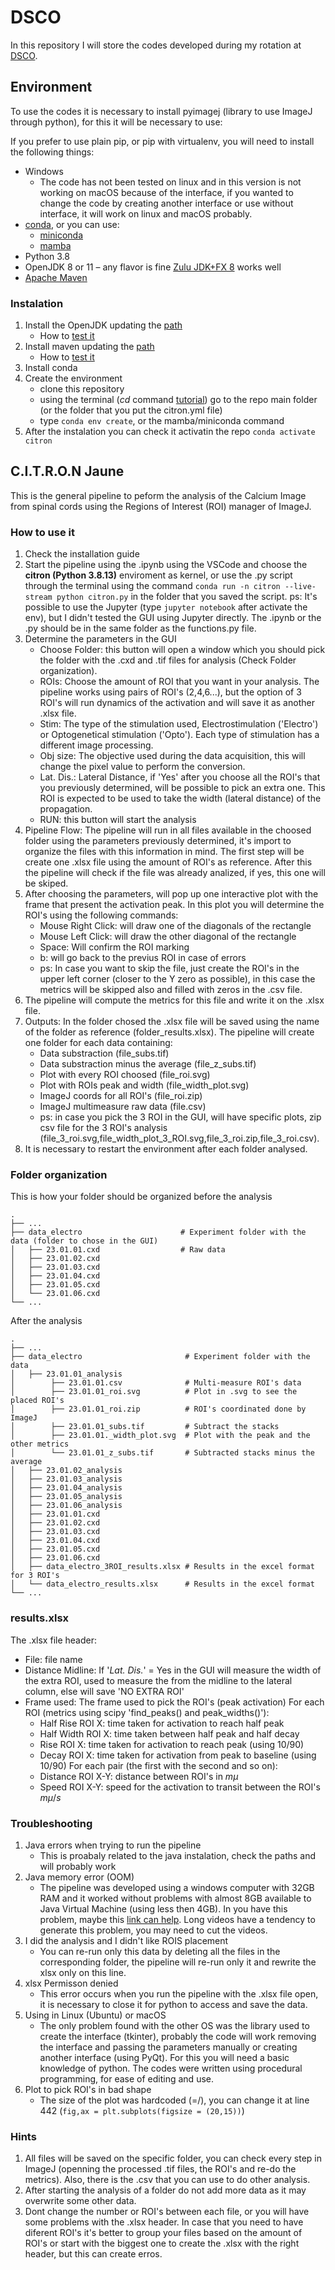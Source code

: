 # DSCO

In this repository I will store the codes developed during my rotation at [DSCO](https://www.ibps.sorbonne-universite.fr/en/research/neuroscience/development-of-the-spinal-cord-organization).

## Environment

To use the codes it is necessary to install pyimagej (library to use ImageJ through python), for this it will be necessary to use:

If you prefer to use plain pip, or pip with virtualenv,
you will need to install the following things:
- Windows
    - The code has not been tested on linux and in this version is not working on macOS because of the interface, if you wanted to change the code by creating another interface or use without interface, it will work on linux and macOS probably.
- [conda](https://conda.io), or you can use:
    - [miniconda](https://docs.conda.io/en/latest/miniconda.html)
    - [mamba](https://mamba.readthedocs.io/en/latest/)
- Python 3.8
- OpenJDK 8 or 11 – any flavor is fine [Zulu JDK+FX 8](https://www.azul.com/downloads/zulu-community/?version=java-8-lts&package=jdk-fx) works well
- [Apache Maven](https://maven.apache.org/)

### Instalation

1. Install the OpenJDK updating the [path](https://www.java.com/en/download/help/path.html) 
    - How to [test it](https://www.baeldung.com/find-java-home)
2. Install maven updating the [path](https://www.java.com/en/download/help/path.html) 
    - How to [test it](https://stackoverflow.com/questions/24221361/checking-maven-version)
3. Install conda
4. Create the environment
    - clone this repository
    - using the terminal (_cd_ command [tutorial](https://fernando-mc.github.io/python3-workshop/navigating-with-a-terminal.html)) go to the repo main folder (or the folder that you put the citron.yml file)
    - type `conda env create`, or the mamba/miniconda command
5. After the instalation you can check it activatin the repo `conda activate citron` 

## C.I.T.R.O.N Jaune

This is the general pipeline to peform the analysis of the Calcium Image from spinal cords using the Regions of Interest (ROI) manager of ImageJ.

### How to use it

1. Check the installation guide
2. Start the pipeline using the .ipynb using the VSCode and choose the **citron (Python 3.8.13)** enviroment as kernel, or use the .py script through the terminal using the command `conda run -n citron --live-stream python citron.py` in the folder that you saved the script. ps: It's possible to use the Jupyter (type `jupyter notebook` after activate the env), but I didn't tested the GUI using Jupyter directly. The .ipynb or the .py should be in the same folder as the functions.py file.
3. Determine the parameters in the GUI
    - Choose Folder: this button will open a window which you should pick the folder with the .cxd and .tif files for analysis (Check Folder organization).
    - ROIs: Choose the amount of ROI that you want in your analysis. The pipeline works using pairs of ROI's (2,4,6...), but the option of 3 ROI's will run dynamics of the activation and will save it as another .xlsx file.
    - Stim: The type of the stimulation used, Electrostimulation ('Electro') or Optogenetical stimulation ('Opto'). Each type of stimulation has a different image processing.
    - Obj size: The objective used during the data acquisition, this will change the pixel value to perform the conversion.
    - Lat. Dis.: Lateral Distance, if 'Yes' after you choose all the ROI's that you previously determined, will be possible to pick an extra one. This ROI is expected to be used to take the width (lateral distance) of the propagation.
    - RUN: this button will start the analysis
4. Pipeline Flow: The pipeline will run in all files available in the choosed folder using the parameters previously determined, it's import to organize the files with this information in mind. The first step will be create one .xlsx file using the amount of ROI's as reference. After this the pipeline will check if the file was already analized, if yes, this one will be skiped.
5. After choosing the parameters, will pop up one interactive plot with the frame that present the activation peak. In this plot you will determine the ROI's using the following commands:
    - Mouse Right Click: will draw one of the diagonals of the rectangle
    - Mouse Left Click: will draw the other diagonal of the rectangle
    - Space: Will confirm the ROI marking
    - b: will go back to the previus ROI in case of errors
    - ps: In case you want to skip the file, just create the ROI's in the upper left corner  (closer to the Y zero as possible), in this case the metrics will be skipped also and filled with zeros in the .csv file.
6. The pipeline will compute the metrics for this file and write it on the .xlsx file.
7. Outputs: In the folder chosed the .xlsx file will be saved using the name of the folder as reference (folder_results.xlsx). The pipeline will create one folder for each data containing:
    - Data substraction (file_subs.tif)
    - Data substraction minus the average (file_z_subs.tif)
    - Plot with every ROI choosed (file_roi.svg)
    - Plot with ROIs peak and width (file_width_plot.svg)
    - ImageJ coords for all ROI's (file_roi.zip)
    - ImageJ multimeasure raw data (file.csv)
    - ps: in case you pick the 3 ROI in the GUI, will have specific plots, zip csv file for the 3 ROI's analysis (file_3_roi.svg,file_width_plot_3_ROI.svg,file_3_roi.zip,file_3_roi.csv).
8. It is necessary to restart the environment after each folder analysed.

### Folder organization

This is how your folder should be organized before the analysis

    .
    ├── ...
    ├── data_electro                      # Experiment folder with the data (folder to chose in the GUI)
    │   ├── 23.01.01.cxd                  # Raw data   
    │   ├── 23.01.02.cxd              
    │   ├── 23.01.03.cxd             
    │   ├── 23.01.04.cxd              
    │   ├── 23.01.05.cxd             
    │   └── 23.01.06.cxd                                                                                                            
    └── ...

After the analysis

    .
    ├── ...
    ├── data_electro                       # Experiment folder with the data
    │   ├── 23.01.01_analysis
    │        ├── 23.01.01.csv              # Multi-measure ROI's data
    │        ├── 23.01.01_roi.svg          # Plot in .svg to see the placed ROI's
    │        ├── 23.01.01_roi.zip          # ROI's coordinated done by ImageJ
    │        ├── 23.01.01_subs.tif         # Subtract the stacks
    │        ├── 23.01.01._width_plot.svg  # Plot with the peak and the other metrics
    │        └── 23.01.01_z_subs.tif       # Subtracted stacks minus the average  
    │   ├── 23.01.02_analysis           
    │   ├── 23.01.03_analysis              
    │   ├── 23.01.04_analysis             
    │   ├── 23.01.05_analysis              
    │   ├── 23.01.06_analysis             
    │   ├── 23.01.01.cxd 
    │   ├── 23.01.02.cxd           
    │   ├── 23.01.03.cxd              
    │   ├── 23.01.04.cxd             
    │   ├── 23.01.05.cxd              
    │   ├── 23.01.06.cxd  
    │   ├── data_electro_3ROI_results.xlsx # Results in the excel format for 3 ROI's             
    │   └── data_electro_results.xlsx      # Results in the excel format                                                                
    └── ...

### results.xlsx

The .xlsx file header:
- File: file name
- Distance Midline: If '_Lat. Dis._' = Yes in the GUI will measure the width of the extra ROI, used to measure the from the midline to the lateral column, else will save 'NO EXTRA ROI'
- Frame used: The frame used to pick the ROI's (peak activation)
    For each ROI (metrics using scipy 'find_peaks() and peak_widths()'):
    - Half Rise ROI X: time taken for activation to reach half peak
    - Half Width ROI X: time taken between half peak and half decay
    - Rise ROI X: time taken for activation to reach peak (using 10/90)
    - Decay ROI X: time taken for activation from peak to baseline (using 10/90)
    For each pair (the first with the second and so on):
    - Distance ROI X-Y: distance between ROI's in $m\mu$
    - Speed ROI X-Y: speed for the activation to transit between the ROI's $m\mu/s$

### Troubleshooting

1. Java errors when trying to run the pipeline 
    - This is proabaly related to the java instalation, check the paths and will probably work
2. Java memory error (OOM)
    - The pipeline was developed using a windows computer with 32GB RAM and it worked without problems with almost 8GB available to Java Virtual Machine (using less then 4GB). In you have this problem, maybe this [link can help](https://forum.image.sc/t/out-of-memory-all-available-memory-247mb-has-been-used/10832/20). Long videos have a tendency to generate this problem, you may need to cut the videos.
3. I did the analysis and I didn't like ROIS placement
    - You can re-run only this data by deleting all the files in the corresponding folder, the pipeline will re-run only it and rewrite the xlsx only on this line.
4. xlsx Permisson denied
    - This error occurs when you run the pipeline with the .xlsx file open, it is necessary to close it for python to access and save the data.
5. Using in Linux (Ubuntu) or macOS
    - The only problem found with the other OS was the library used to create the interface (tkinter), probably the code will work removing the interface and passing the parameters manually or creating another interface (using PyQt). For this you will need a basic knowledge of python. The codes were written using procedural programming, for ease of editing and use.
6. Plot to pick ROI's in bad shape
    - The size of the plot was hardcoded (=/), you can change it at line 442 (`fig,ax = plt.subplots(figsize = (20,15))`)

### Hints

1. All files will be saved on the specific folder, you can check every step in ImageJ (openning the processed .tif files, the ROI's and re-do the metrics). Also, there is the .csv that you can use to do other analysis.
2. After starting the analysis of a folder do not add more data as it may overwrite some other data.
2. Dont change the number or ROI's between each file, or you will have some problems with the .xlsx header. In case that you need to have diferent ROI's it's better to group your files based on the amount of ROI's or start with the biggest one to create the .xlsx with the right header, but this can create erros.